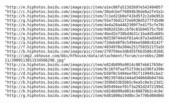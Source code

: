     "http://e.hiphotos.baidu.com/image/pic/item/a1ec08fa513d2697e542494057fbb2fb4316d81e.jpg"
    "http://c.hiphotos.baidu.com/image/pic/item/30adcbef76094b36de8a2fe5a1cc7cd98d109d99.jpg"  
    "http://h.hiphotos.baidu.com/image/pic/item/7c1ed21b0ef41bd5f2c2a9e953da81cb39db3d1d.jpg"  
    "http://g.hiphotos.baidu.com/image/pic/item/55e736d12f2eb938d5277fd5d0628535e5dd6f4a.jpg"  
    "http://e.hiphotos.baidu.com/image/pic/item/4e4a20a4462309f7e41f5cfe760e0cf3d6cad6ee.jpg"  
    "http://b.hiphotos.baidu.com/image/pic/item/9d82d158ccbf6c81b94575cfb93eb13533fa40a2.jpg"  
    "http://e.hiphotos.baidu.com/image/pic/item/4bed2e738bd4b31c1badd5a685d6277f9e2ff81e.jpg"    
    "http://g.hiphotos.baidu.com/image/pic/item/0d338744ebf81a4c87a3add4d52a6059252da61e.jpg"  
    "http://a.hiphotos.baidu.com/image/pic/item/f2deb48f8c5494ee5080c8142ff5e0fe99257e19.jpg"  
    "http://f.hiphotos.baidu.com/image/pic/item/4034970a304e251f503521f5a586c9177e3e53f9.jpg"  
    "http://b.hiphotos.baidu.com/image/pic/item/279759ee3d6d55fbb3586c0168224f4a20a4dd7e.jpg"  
    "http://img2.xkhouse.com/bbs/hfhouse/data/attachment/forum/corebbs/2009-11/2009113011534566298.jpg"  
    "http://a.hiphotos.baidu.com/image/pic/item/e824b899a9014c087eb617650e7b02087af4f464.jpg"
    "http://c.hiphotos.baidu.com/image/pic/item/9c16fdfaaf51f3de1e296fa390eef01f3b29795a.jpg"  
    "http://d.hiphotos.baidu.com/image/pic/item/b58f8c5494eef01f119945cbe2fe9925bc317d2a.jpg"  
    "http://h.hiphotos.baidu.com/image/pic/item/902397dda144ad340668b847d4a20cf430ad851e.jpg"  
    "http://b.hiphotos.baidu.com/image/pic/item/359b033b5bb5c9ea5c0e3c23d139b6003bf3b374.jpg"  
    "http://a.hiphotos.baidu.com/image/pic/item/8d5494eef01f3a292d2472199d25bc315d607c7c.jpg"  
    "http://b.hiphotos.baidu.com/image/pic/item/e824b899a9014c08878b2c4c0e7b02087af4f4a3.jpg"  
    "http://g.hiphotos.baidu.com/image/pic/item/6d81800a19d8bc3e770bd00d868ba61ea9d345f2.jpg"  

